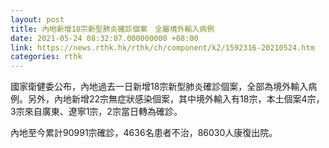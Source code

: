 ```yaml
---
layout: post
title: 內地新增18宗新型肺炎確診個案　全屬境外輸入病例
date: 2021-05-24 08:32:07.000000000 +08:00
link: https://news.rthk.hk/rthk/ch/component/k2/1592316-20210524.htm
categories: rthk
---
```


國家衛健委公布，內地過去一日新增18宗新型肺炎確診個案，全部為境外輸入病例。另外，內地新增22宗無症狀感染個案，其中境外輸入有18宗，本土個案4宗，3宗來自廣東、遼寧1宗，2宗當日轉為確診。

內地至今累計90991宗確診，4636名患者不治，86030人康復出院。
